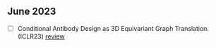 ## June 2023
- [ ] Conditional Antibody Design as 3D Equivariant Graph Translation.(ICLR23) [review]()